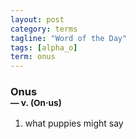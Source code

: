 ```yaml
---
layout: post
category: terms
tagline: "Word of the Day"
tags: [alpha_o]
term: onus
---
```


<h3>Onus<br/> <small>&mdash; v. (On<span>&middot;</span>us)</small></h3>
<p><ol>
<li>what puppies might say</li>
</ol></p>
